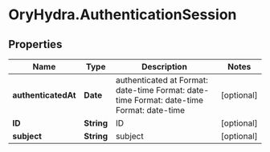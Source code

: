 # OryHydra.AuthenticationSession

## Properties
Name | Type | Description | Notes
------------ | ------------- | ------------- | -------------
**authenticatedAt** | **Date** | authenticated at Format: date-time Format: date-time Format: date-time Format: date-time | [optional] 
**ID** | **String** | ID | [optional] 
**subject** | **String** | subject | [optional] 


